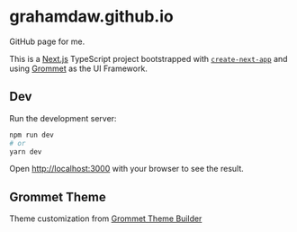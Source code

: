 # grahamdaw.github.io

GitHub page for me.

This is a [Next.js](https://nextjs.org/) TypeScript project bootstrapped with [`create-next-app`](https://github.com/vercel/next.js/tree/canary/packages/create-next-app) and using [Grommet](https://v2.grommet.io/) as the UI Framework.


## Dev

Run the development server:

```bash
npm run dev
# or
yarn dev
```

Open [http://localhost:3000](http://localhost:3000) with your browser to see the result.


## Grommet Theme
Theme customization from [Grommet Theme Builder](https://grommet-theme-builder.netlify.app/)